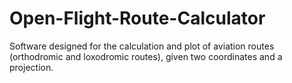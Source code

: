 # Open-Flight-Route-Calculator
Software designed for the calculation and plot of aviation routes (orthodromic and loxodromic routes), given two coordinates and a projection.
